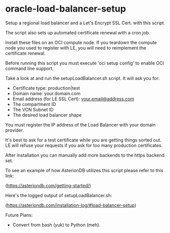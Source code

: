 # oracle-load-balancer-setup
Setup a regional load balancer and a Let's Encrypt SSL Cert. with this script.

The script also sets up automated certificate renewal with a cron job.

Install these files on an OCI compute node. If you teardown the compute node you used to register with LE, you will need to reimplement the certificate renewal.

Before running this script you must execute 'oci setup config' to enable OCI command line support.

Take a look at and run the setupLoadBalancer.sh script. It will ask you for:

- Certificate type: production|test
- Domain name: your.domain.com
- Email address (for LE SSL Cert): your.email@address.com
- The compartment ID
- The VCN Subnet ID
- The desired load balancer shape

You must register the IP address of the Load Balancer with your domain provider.

It's best to ask for a test certificate while you are getting things sorted out. LE will refuse your requests if you ask for too many production certificates.

After installation you can manually add more backends to the https backend set.

To see an example of how AsterionDB utilizes this script please refer to this link:

  (https://asteriondb.com/getting-started/)
  
Here's the logged output of setupLoadBalancer.sh:

  (https://asteriondb.com/installation-log/#load-balancer-setup)

Future Plans:
- Convert from bash (yuk) to Python (meh).
